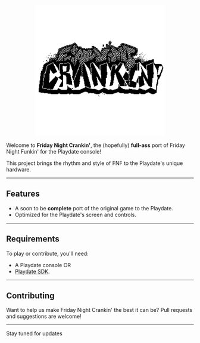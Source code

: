 <div align="center">
  <img src="FNCfinal.png" alt="Friday Night Crankin'" width="350">
</div>

Welcome to **Friday Night Crankin'**, the (hopefully) **full-ass** port of Friday Night Funkin' for the Playdate console! 

This project brings the rhythm and style of FNF to the Playdate's unique hardware.

---

## Features
- A soon to be **complete** port of the original game to the Playdate.
- Optimized for the Playdate's screen and controls.

---

## Requirements
To play or contribute, you'll need:
- A Playdate console
OR
- [Playdate SDK](https://play.date/dev/).

---

## Contributing
Want to help us make Friday Night Crankin' the best it can be? Pull requests and suggestions are welcome! 

---

Stay tuned for updates
